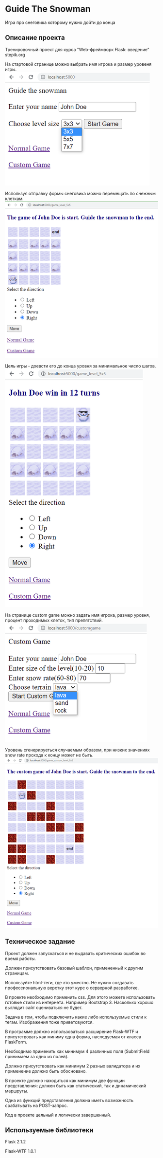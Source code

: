 <h1>Guide The Snowman</h1>

Игра про снеговика которому нужно дойти до конца

<h2>Описание проекта</h2>

Тренировочный проект для курса "Web-фреймворк Flask: введение" stepik.org


На стартовой странице можно выбрать имя игрока и размер уровеня игры.
![пример1](https://github.com/BoardGamer44/guide_the_snowman/blob/main/screenshots/Screenshot1.png)

Используя отправку формы снеговика можно перемещать по снежным клеткам.
![пример2](https://github.com/BoardGamer44/guide_the_snowman/blob/main/screenshots/Screenshot2.png)

Цель игры - доевсти его до конца уровня за минимальное число шагов.
![пример3](https://github.com/BoardGamer44/guide_the_snowman/blob/main/screenshots/Screenshot3.png)

На странице custom game можно задать имя игрока, размер уровня, процент проходимых клеток, тип препятствий.
![пример4](https://github.com/BoardGamer44/guide_the_snowman/blob/main/screenshots/Screenshot4.png)

Уровень сгенерируеться случаемым образом, при низких значениях snow rate прохода к концу может не быть.
![пример5](https://github.com/BoardGamer44/guide_the_snowman/blob/main/screenshots/Screenshot5.png)


<h2>Техническое задание</h2>

Проект должен запускаться и не выдавать критических ошибок во время работы.

Должен присутствовать базовый шаблон, примененный к другим страницам.

Используйте html-теги, где это уместно. Не нужно создавать профессиональную верстку  этот курс о серверной разработке.

В проекте необходимо применить css. Для этого можете использовать готовые стили из интернета. Например Bootstrap 3. Насколько хорошо выглядит сайт оцениваться не будет.

Задача в том, чтобы подключить какие либо используемые стили к тегам. Изображения тоже приветсвуются.

В программе должно использоваться расширение Flask-WTF и присутствовать как миниму одна форма, наследуемая от класса FlaskForm.

Необходимо применить как минимум 4 различных поля (SubmitField принимаем за одно из полей).

Должно присутствовать как минимум 2 разных валидатора и их применение должно быть обосновано.

В проекте должно находиться как минимум две функции представления: должен быть как статический, так и динамический маршруты.

Одна из функций представления должна иметь возможность срабатывать на POST-запрос.

Код в проекте цельный и логически завершенный.

<h2>Используемые библиотеки</h2>

Flask              2.1.2

Flask-WTF          1.0.1
